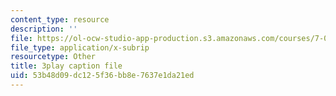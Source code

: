 ```yaml
---
content_type: resource
description: ''
file: https://ol-ocw-studio-app-production.s3.amazonaws.com/courses/7-01sc-fundamentals-of-biology-fall-2011/53b48d09dc125f36bb8e7637e1da21ed_reYwbnuhFU0.vtt
file_type: application/x-subrip
resourcetype: Other
title: 3play caption file
uid: 53b48d09-dc12-5f36-bb8e-7637e1da21ed
---
```

